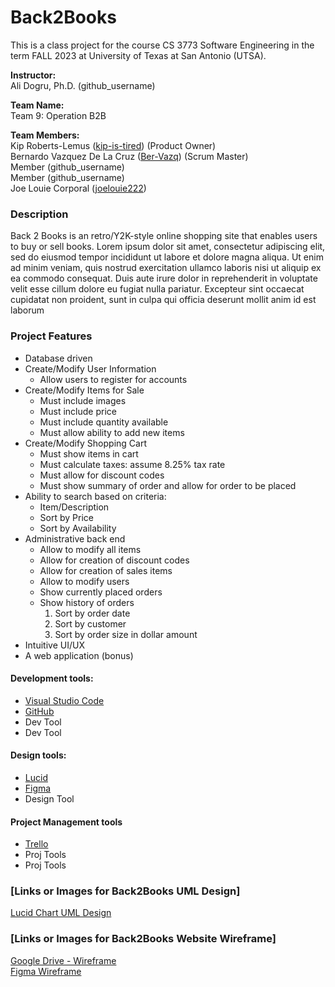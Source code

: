 # Back2Books
This is a class project for the course CS 3773 Software Engineering in the term FALL 2023 at University of Texas at San Antonio (UTSA).

**Instructor:**<br />
Ali Dogru, Ph.D. (github_username) <br />

**Team Name:** <br />
Team 9: Operation B2B 

**Team Members:** <br />
Kip Roberts-Lemus ([kip-is-tired](https://github.com/kip-is-tired)) (Product Owner) <br />
Bernardo Vazquez De La Cruz ([Ber-Vazq](https://github.com/Ber-Vazq)) (Scrum Master) <br />
Member (github_username) <br />
Member (github_username) <br />
Joe Louie Corporal ([joelouie222](https://github.com/joelouie222)) <br />

### Description <br />
Back 2 Books is an retro/Y2K-style online shopping site that enables users to buy or sell books.
Lorem ipsum dolor sit amet, consectetur adipiscing elit, sed do eiusmod tempor incididunt ut labore et dolore magna aliqua. Ut enim ad minim veniam, quis nostrud exercitation ullamco laboris nisi ut aliquip ex ea commodo consequat. Duis aute irure dolor in reprehenderit in voluptate velit esse cillum dolore eu fugiat nulla pariatur. Excepteur sint occaecat cupidatat non proident, sunt in culpa qui officia deserunt mollit anim id est laborum

### Project Features
* Database driven
* Create/Modify User Information
    - Allow users to register for accounts
* Create/Modify Items for Sale
    - Must include images
    - Must include price
    - Must include quantity available
    - Must allow ability to add new items
* Create/Modify Shopping Cart
    - Must show items in cart
    - Must calculate taxes: assume 8.25% tax rate
    - Must allow for discount codes
    - Must show summary of order and allow for order to be placed
* Ability to search based on criteria:
    - Item/Description
    - Sort by Price
    - Sort by Availability
* Administrative back end
    - Allow to modify all items
    - Allow for creation of discount codes
    - Allow for creation of sales items
    - Allow to modify users
    - Show currently placed orders
    - Show history of orders
        1. Sort by order date
        2. Sort by customer
        3. Sort by order size in dollar amount
* Intuitive UI/UX
* A web application (bonus)

#### Development tools:
- [Visual Studio Code](https://code.visualstudio.com/)
- [GitHub](https://github.com/)
- Dev Tool
- Dev Tool

#### Design tools:
- [Lucid](https://lucid.app/)
- [Figma](https://www.figma.com/)
- Design Tool
  
#### Project Management tools
- [Trello](https://trello.com/)
- Proj Tools
- Proj Tools


### [Links or Images for Back2Books UML Design]
[Lucid Chart UML Design](https://lucid.app/lucidchart/e757000a-b6ba-463e-b2dd-5116d215b983/edit?viewport_loc=-11%2C-11%2C1363%2C1519%2C0_0&invitationId=inv_881b57fb-e7a1-46be-b711-e1423209c161)

### [Links or Images for Back2Books Website Wireframe]
[Google Drive - Wireframe](https://drive.google.com/drive/folders/1vGtIzw8nxCOGdjlfECfqK5tEcCy9Dy1C) </br>
[Figma Wireframe](https://www.figma.com/file/3CZV9JxNnTz4GMnEIf0u3d/Back2Books-Wireframe?type=design&node-id=0%3A1&mode=design&t=ZYBhj8Wr3YwOL20S-1)

